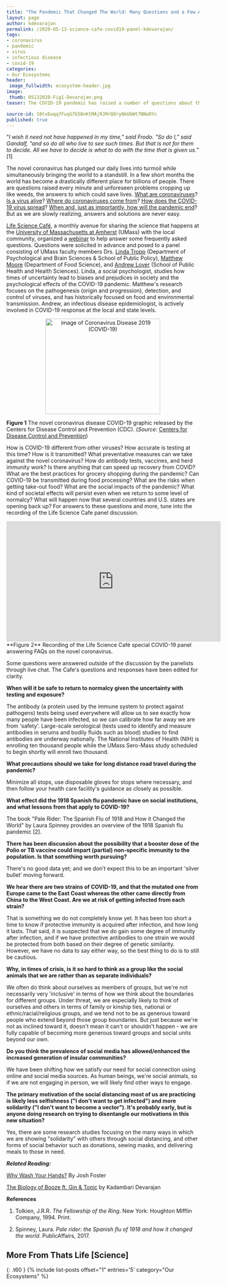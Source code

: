 ```yaml
---
title: "The Pandemic That Changed The World: Many Questions and a Few Answers"
layout: page
author: kdevarajan
permalink: /2020-05-13-science-cafe-covid19-panel-kdevarajan/
tags:
- coronavirus
- pandemic
- virus
- infectious disease
- covid-19
categories:
- Our Ecosystems
header:
 image_fullwidth: ecosystem-header.jpg
image:
 thumb: 05132020-Fig1-Devarajan.png
teaser: The COVID-19 pandemic has raised a number of questions about the virus, how it spreads, and its global impacts. A panel of biologists provides answers to some frequently asked questions.

source-id: 10txEwqq7FuqG7b58nKtMAjRJMrQOryNkUbWt7NNeDYc
published: true
---
```


"*I wish it need not have happened in my time," said Frodo. "So do I,” said Gandalf, “and so do all who live to see such times. But that is not for them to decide. All we have to decide is what to do with the time that is given us.*” [1]

The novel coronavirus has plunged our daily lives into turmoil while simultaneously bringing the world to a standstill. In a few short months the world has become a drastically different place for billions of people. There are questions raised every minute and unforeseen problems cropping up like weeds, the answers to which could save lives. [What are coronaviruses](https://www.youtube.com/watch?v=sHP0UIdZyI4)? [Is a virus alive](https://youtu.be/nwfHEUO-k_U)? [Where do coronaviruses come from](https://youtu.be/NJLXdsO1GBI)? [How does the COVID-19 virus spread](https://www.youtube.com/watch?v=G9FGrmYUr5c)? [When and, just as importantly, how will the pandemic end](https://www.theatlantic.com/health/archive/2020/03/how-will-coronavirus-end/608719/)? But as we are slowly realizing, answers and solutions are never easy. 

[Life Science Café](https://oebsciencecafe.org/), a monthly avenue for sharing the science that happens at the [University of Massachusetts at Amherst](https://www.umass.edu/) (UMass) with the local community, organized a [webinar](https://oebsciencecafe.org/2020/05/04/covid-19-webinar-panel-may-7th-4pm/) to help answer some frequently asked questions. Questions were solicited in advance and posed to a panel consisting of UMass faculty members Drs. [Linda Tropp](https://lindatropp.com/) (Department of Psychological and Brain Sciences & School of Public Policy), [Matthew Moore](http://www.umass.edu/foodsci/faculty/matthew-d-moore) (Department of Food Science), and [Andrew Lover](https://loverlab.io/) (School of Public Health and Health Sciences). Linda, a social psychologist, studies how times of uncertainty lead to biases and prejudices in society and the psychological effects of the COVID-19 pandemic. Matthew's research focuses on the pathogenesis (origin and progression), detection, and control of viruses, and has historically focused on food and environmental transmission. Andrew, an infectious disease epidemiologist, is actively involved in COVID-19 response at the local and state levels.

<center><a href="https://www.cdc.gov/coronavirus/2019-ncov/index.html?s_cid=bb-coronavirus-2019-ncov-NCIRD" title="image of SARS-CoV-2"><img src="http://www.cdc.gov/coronavirus/2019-ncov/images/Coronavirus-badge-300.png" style="width:300px; height:250px; border:0px;" alt="image of Coronavirus Disease 2019 (COVID-19)" /></a></center>

**Figure 1** The novel coronavirus disease COVID-19 graphic released by the Centers for Disease Control and Prevention (CDC).
(*Source*: [Centers for Disease Control and Prevention](https://www.cdc.gov/coronavirus/2019-ncov/communication/buttons-badges.html))

How is COVID-19 different from other viruses? How accurate is testing at this time? How is it transmitted? What preventative measures can we take against the novel coronavirus? How do antibody tests, vaccines, and herd immunity work? Is there anything that can speed up recovery from COVID? What are the best practices for grocery shopping during the pandemic? Can COVID-19 be transmitted during food processing? What are the risks when getting take-out food? What are the social impacts of the pandemic? What kind of societal effects will persist even when we return to some level of normalcy? What will happen now that several countries and U.S. states are opening back up? For answers to these questions and more, tune into the recording of the Life Science Cafe panel discussion.

<iframe width="560" height="315" src="https://www.youtube.com/embed/GsjpnKwxW_g?start=230" frameborder="0" allow="accelerometer; autoplay; encrypted-media; gyroscope; picture-in-picture" allowfullscreen></iframe>
**Figure 2** Recording of the Life Science Café special COVID-19 panel answering FAQs on the novel coronavirus.


Some questions were answered outside of the discussion by the panelists through live chat. The Cafe's questions and responses have been edited for clarity.

**When will it be safe to return to normalcy given the uncertainty with testing and exposure?**

The antibody (a protein used by the immune system to protect against pathogens) tests being used everywhere will allow us to see exactly how many people have been infected, so we can calibrate how far away we are from 'safety'. Large-scale serological (tests used to identify and measure antibodies in serums and bodily fluids such as blood) studies to find antibodies are underway nationally. The National Institutes of Health (NIH) is enrolling ten thousand people while the UMass Sero-Mass study scheduled to begin shortly will enroll two thousand.

**What precautions should we take for long distance road travel during the pandemic?**

Minimize all stops, use disposable gloves for stops where necessary, and then follow your health care facility's guidance as closely as possible.

**What effect did the 1918 Spanish flu pandemic have on social institutions, and what lessons from that apply to COVID-19?**

The book "Pale Rider: The Spanish Flu of 1918 and How it Changed the World" by Laura Spinney provides an overview of the 1918 Spanish flu pandemic [2].

**There has been discussion about the possibility that a booster dose of the Polio or TB vaccine could impart (partial) non-specific immunity to the population. Is that something worth pursuing?**

There's no good data yet; and we don’t expect this to be an important 'silver bullet’ moving forward.

**We hear there are two strains of COVID-19, and that the mutated one from Europe came to the East Coast whereas the other came directly from China to the West Coast. Are we at risk of getting infected from each strain?**

That is something we do not completely know yet. It has been too short a time to know if protective immunity is acquired after infection, and how long it lasts. That said, it is suspected that we do gain some degree of immunity after infection, and if we have protective antibodies to one strain we would be protected from both based on their degree of genetic similarity. However, we have no data to say either way, so the best thing to do is to still be cautious.

**Why, in times of crisis, is it so hard to think as a group like the social animals that we are rather than as separate individuals?**

We often do think about ourselves as members of groups, but we're not necessarily very 'inclusive' in terms of how we think about the boundaries for different groups. Under threat, we are especially likely to think of ourselves and others in terms of family or kinship ties, national or ethnic/racial/religious groups, and we tend not to be as generous toward people who extend beyond those group boundaries. But just because we're not as inclined toward it, doesn't mean it can't or shouldn't happen - we are fully capable of becoming more generous toward groups and social units beyond our own.

**Do you think the prevalence of social media has allowed/enhanced the increased generation of insular communities?**

We have been shifting how we satisfy our need for social connection using online and social media sources. As human beings, we're social animals, so if we are not engaging in person, we will likely find other ways to engage.

**The primary motivation of the social distancing most of us are practicing is likely less selfishness ("I don't want to get infected") and more solidarity ("I don't want to become a vector"). It's probably early, but is anyone doing research on trying to disentangle our motivations in this new situation?**

Yes, there are some research studies focusing on the many ways in which we are showing "solidarity" with others through social distancing, and other forms of social behavior such as donations, sewing masks, and delivering meals to those in need.

**_Related Reading:_**

[Why Wash Your Hands?](http://thatslifesci.com/2020-04-13-Why-Wash-your-Hands-jfoster/) By Josh Foster

[The Biology of Booze ft. Gin & Tonic](http://thatslifesci.com/2020-05-11-The-Biology-of-Booze-GnT-kdevarajan/) by Kadambari Devarajan

**References**

1. Tolkien, J.R.R. *The Fellowship of the Ring*. New York: Houghton Mifflin Company, 1994. Print.

2. Spinney, Laura. *Pale rider: the Spanish flu of 1918 and how it changed the world*. PublicAffairs, 2017.

## More From Thats Life [Science]
{: .t60 }
{% include list-posts offset="1" entries='5' category="Our Ecosystems" %}
